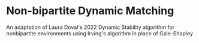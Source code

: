 # Non-bipartite Dynamic Matching
An adaptation of Laura Doval's 2022 Dynamic Stability algorithm for nonbipartite environments using Irving's algorithm in place of Gale-Shapley
